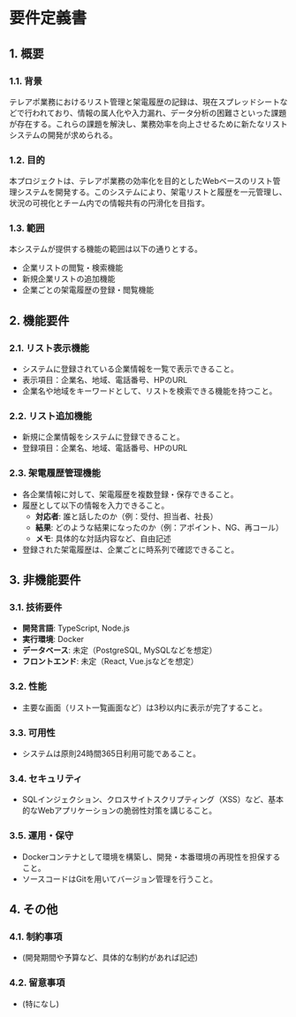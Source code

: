 # 要件定義書

## 1. 概要

### 1.1. 背景
テレアポ業務におけるリスト管理と架電履歴の記録は、現在スプレッドシートなどで行われており、情報の属人化や入力漏れ、データ分析の困難さといった課題が存在する。これらの課題を解決し、業務効率を向上させるために新たなリストシステムの開発が求められる。

### 1.2. 目的
本プロジェクトは、テレアポ業務の効率化を目的としたWebベースのリスト管理システムを開発する。このシステムにより、架電リストと履歴を一元管理し、状況の可視化とチーム内での情報共有の円滑化を目指す。

### 1.3. 範囲
本システムが提供する機能の範囲は以下の通りとする。
- 企業リストの閲覧・検索機能
- 新規企業リストの追加機能
- 企業ごとの架電履歴の登録・閲覧機能

## 2. 機能要件

### 2.1. リスト表示機能
- システムに登録されている企業情報を一覧で表示できること。
- 表示項目：企業名、地域、電話番号、HPのURL
- 企業名や地域をキーワードとして、リストを検索できる機能を持つこと。

### 2.2. リスト追加機能
- 新規に企業情報をシステムに登録できること。
- 登録項目：企業名、地域、電話番号、HPのURL

### 2.3. 架電履歴管理機能
- 各企業情報に対して、架電履歴を複数登録・保存できること。
- 履歴として以下の情報を入力できること。
  - **対応者**: 誰と話したのか（例：受付、担当者、社長）
  - **結果**: どのような結果になったのか（例：アポイント、NG、再コール）
  - **メモ**: 具体的な対話内容など、自由記述
- 登録された架電履歴は、企業ごとに時系列で確認できること。

## 3. 非機能要件

### 3.1. 技術要件
- **開発言語**: TypeScript, Node.js
- **実行環境**: Docker
- **データベース**: 未定（PostgreSQL, MySQLなどを想定）
- **フロントエンド**: 未定（React, Vue.jsなどを想定）

### 3.2. 性能
- 主要な画面（リスト一覧画面など）は3秒以内に表示が完了すること。

### 3.3. 可用性
- システムは原則24時間365日利用可能であること。

### 3.4. セキュリティ
- SQLインジェクション、クロスサイトスクリプティング（XSS）など、基本的なWebアプリケーションの脆弱性対策を講じること。

### 3.5. 運用・保守
- Dockerコンテナとして環境を構築し、開発・本番環境の再現性を担保すること。
- ソースコードはGitを用いてバージョン管理を行うこと。

## 4. その他

### 4.1. 制約事項
- (開発期間や予算など、具体的な制約があれば記述)

### 4.2. 留意事項
- (特になし)
